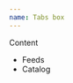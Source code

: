 ```yaml
---
name: Tabs box
---
```

<tabs class="subtabs">
    <pane heading="{{item.name}}" ng-repeat="item in items">
        Content
    </pane>
</tabs>

<div class="tabs subtabs">
    <ul class="tabs-nav">
        <li class="tab active">
            <a>Feeds</a>
        </li>
        <li class="tab">
            <a>Catalog</a>
        </li>
    </ul>
    <div class="tab-content">
        <div class="tab-pane active"></div>
    </div>   
</div>
